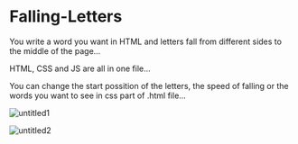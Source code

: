 # Falling-Letters

You write a word you want in HTML and letters fall from different sides to the middle of the page...

HTML, CSS and JS are all in one file...

You can change the start possition of the letters, the speed of falling or the words you want to see in css part of .html file...

![untitled1](https://user-images.githubusercontent.com/31318398/30928435-f375e8f6-a3bb-11e7-9a39-d68cc14d1ce3.png)

![untitled2](https://user-images.githubusercontent.com/31318398/30928436-f490a6ae-a3bb-11e7-87b1-0e8a543150e2.png)
